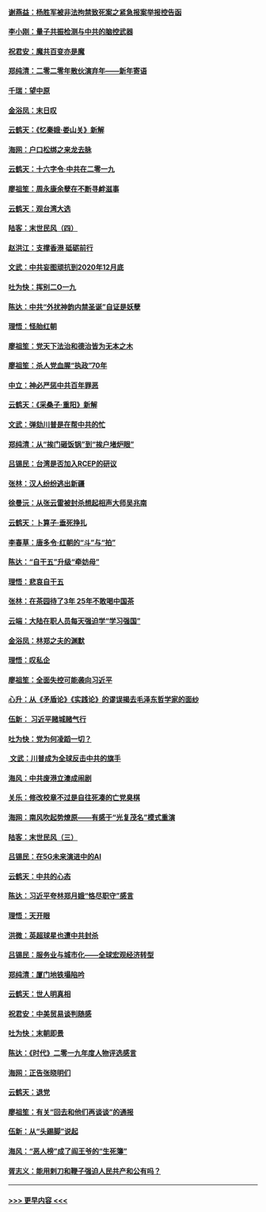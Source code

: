 #### [谢燕益：杨胜军被非法拘禁致死案之紧急报案举报控告函](../pages/nsc993/n11756134.md?t=12310533) 
#### [李小刚：量子共振检测与中共的脑控武器](../pages/nsc993/n11754518.md?t=12310533) 
#### [祝君安：魔共百变亦是魔](../pages/nsc993/n11754469.md?t=12310533) 
#### [郑纯清：二零二零年散伙演弃年——新年寄语](../pages/nsc993/n11754195.md?t=12310533) 
#### [千瑞：望中原](../pages/nsc993/n11754159.md?t=12310533) 
#### [金浴凤：末日叹](../pages/nsc993/n11752359.md?t=12310533) 
#### [云鹤天：《忆秦娥‧娄山关》新解](../pages/nsc993/n11752348.md?t=12310533) 
#### [海网：户口松绑之来龙去脉](../pages/nsc993/n11752328.md?t=12310533) 
#### [云鹤天：十六字令‧中共在二零一九](../pages/nsc993/n11752305.md?t=12310533) 
#### [廖祖笙：周永康余孽在不断寻衅滋事](../pages/nsc993/n11751013.md?t=12310533) 
#### [云鹤天：观台湾大选](../pages/nsc993/n11751007.md?t=12310533) 
#### [陆客：末世民风（四）](../pages/nsc993/n11749203.md?t=12310533) 
#### [赵洪江：支撑香港 砥砺前行](../pages/nsc993/n11748482.md?t=12310533) 
#### [文武：中共妄图顽抗到2020年12月底](../pages/nsc993/n11748446.md?t=12310533) 
#### [吐为快：挥别二O一九](../pages/nsc993/n11748411.md?t=12310533) 
#### [陈达：中共“外扰神韵内禁圣诞”自证是妖孽](../pages/nsc993/n11748226.md?t=12310533) 
#### [理悟：怪胎红朝](../pages/nsc993/n11748206.md?t=12310533) 
#### [廖祖笙：党天下法治和德治皆为无本之木](../pages/nsc993/n11748135.md?t=12310533) 
#### [廖祖笙：杀人党血腥“执政”70年](../pages/nsc993/n11745144.md?t=12310533) 
#### [中立：神必严惩中共百年罪恶](../pages/nsc993/n11744970.md?t=12310533) 
#### [云鹤天：《采桑子‧重阳》新解](../pages/nsc993/n11744948.md?t=12310533) 
#### [文武：弹劾川普是在帮中共的忙](../pages/nsc993/n11744758.md?t=12310533) 
#### [郑纯清：从“挨门砸饭锅”到“挨户堵炉眼”](../pages/nsc993/n11744745.md?t=12310533) 
#### [吕锡民：台湾是否加入RCEP的研议](../pages/nsc993/n11744701.md?t=12310533) 
#### [张林：汉人纷纷逃出新疆](../pages/nsc993/n11743530.md?t=12310533) 
#### [徐曼沅：从张云雷被封杀想起相声大师吴兆南](../pages/nsc993/n11741816.md?t=12310533) 
#### [云鹤天：卜算子‧垂死挣扎](../pages/nsc993/n11739956.md?t=12310533) 
#### [李春草：唐多令‧红朝的“斗”与“拍”](../pages/nsc993/n11739830.md?t=12310533) 
#### [陈达：“自干五”升级“牵妨母”](../pages/nsc993/n11739724.md?t=12310533) 
#### [理悟：悲哀自干五](../pages/nsc993/n11739547.md?t=12310533) 
#### [张林：在茶园待了3年 25年不敢喝中国茶](../pages/nsc993/n11739240.md?t=12310533) 
#### [云端：大陆在职人员每天强迫学“学习强国”](../pages/nsc993/n11738735.md?t=12310533) 
#### [金浴凤：林郑之夫的渊默](../pages/nsc993/n11737735.md?t=12310533) 
#### [理悟：叹私企](../pages/nsc993/n11737715.md?t=12310533) 
#### [廖祖笙：全面失控可能袭向习近平](../pages/nsc993/n11737704.md?t=12310533) 
#### [心升：从《矛盾论》《实践论》的谬误揭去毛泽东哲学家的面纱](../pages/nsc993/n11736962.md?t=12310533) 
#### [伍新： 习近平赌城赌气行](../pages/nsc993/n11736929.md?t=12310533) 
#### [吐为快：党为何凌蹈一切？](../pages/nsc993/n11736915.md?t=12310533) 
#### [ 文武：川普成为全球反击中共的旗手](../pages/nsc993/n11736882.md?t=12310533) 
#### [海风：中共废港立澳成闹剧](../pages/nsc993/n11735857.md?t=12310533) 
#### [关乐：修改校章不过是自往死凑的亡党臭棋](../pages/nsc993/n11735097.md?t=12310533) 
#### [海网：南风吹起势燎原——有感于“光复茂名”模式重演](../pages/nsc993/n11732308.md?t=12310533) 
#### [陆客：末世民风（三）](../pages/nsc993/n11732211.md?t=12310533) 
#### [吕锡民：在5G未来演进中的AI](../pages/nsc993/n11730010.md?t=12310533) 
#### [云鹤天：中共的心态](../pages/nsc993/n11729906.md?t=12310533) 
#### [陈达：习近平夸林郑月娥“恪尽职守”感言](../pages/nsc993/n11729881.md?t=12310533) 
#### [理悟：天开眼](../pages/nsc993/n11729699.md?t=12310533) 
#### [洪微：英超球星也遭中共封杀](../pages/nsc993/n11727243.md?t=12310533) 
#### [吕锡民：服务业与城市化——全球宏观经济转型](../pages/nsc993/n11725845.md?t=12310533) 
#### [郑纯清：厦门地铁塌陷吟](../pages/nsc993/n11725813.md?t=12310533) 
#### [云鹤天：世人明真相](../pages/nsc993/n11725621.md?t=12310533) 
#### [祝君安：中美贸易谈判随感](../pages/nsc993/n11725609.md?t=12310533) 
#### [吐为快：末朝即景](../pages/nsc993/n11723365.md?t=12310533) 
#### [陈达：《时代》二零一九年度人物评选感言](../pages/nsc993/n11723337.md?t=12310533) 
#### [海网：正告张晓明们](../pages/nsc993/n11723228.md?t=12310533) 
#### [云鹤天：退党](../pages/nsc993/n11723056.md?t=12310533) 
#### [廖祖笙：有关“回去和他们再谈谈”的通报](../pages/nsc993/n11722442.md?t=12310533) 
#### [伍新：从“头踢脚”说起](../pages/nsc993/n11722429.md?t=12310533) 
#### [海风：“恶人榜”成了阎王爷的“生死簿”](../pages/nsc993/n11722272.md?t=12310533) 
#### [胥志义：能用剌刀和鞭子强迫人民共产和公有吗？](../pages/nsc993/n11720569.md?t=12310533) 

----
#### [ >>> 更早内容 <<< ](../indexes/nsc993-earlier.md)

